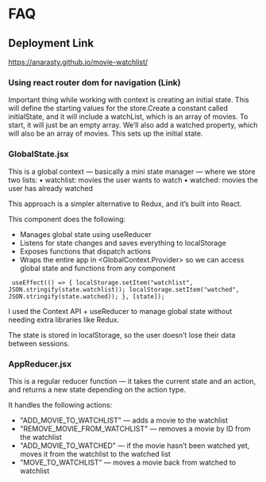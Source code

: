 # FAQ

## Deployment Link
https://anarasty.github.io/movie-watchlist/

### Using react router dom for navigation (Link)

Important thing while working with context is creating an initial state. This will define the starting values for the store.Create a constant called initialState, and it will include a watchList, which is an array of movies. To start, it will just be an empty array. We’ll also add a watched property, which will also be an array of movies. This sets up the initial state.

### GlobalState.jsx

This is a global context — basically a mini state manager — where we store two lists:
	•	watchlist: movies the user wants to watch
	•	watched: movies the user has already watched

This approach is a simpler alternative to Redux, and it’s built into React.

This component does the following:
- Manages global state using useReducer
- Listens for state changes and saves everything to localStorage
- Exposes functions that dispatch actions
- Wraps the entire app in <GlobalContext.Provider> so we can access global state and functions from any component

`  useEffect(() => {
    localStorage.setItem("watchlist", JSON.stringify(state.watchlist));
    localStorage.setItem("watched", JSON.stringify(state.watched));
  }, [state]);
`

I used the Context API + useReducer to manage global state without needing extra libraries like Redux.

The state is stored in localStorage, so the user doesn’t lose their data between sessions.

### AppReducer.jsx

This is a regular reducer function — it takes the current state and an action, and returns a new state depending on the action type.

It handles the following actions:
- "ADD_MOVIE_TO_WATCHLIST" — adds a movie to the watchlist
- "REMOVE_MOVIE_FROM_WATCHLIST" — removes a movie by ID from the watchlist
- "ADD_MOVIE_TO_WATCHED" — if the movie hasn’t been watched yet, moves it from the watchlist to the watched list
- "MOVE_TO_WATCHLIST" — moves a movie back from watched to watchlist